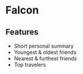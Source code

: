 # Falcon
## Features
- Short personal summary
- Youngest & oldest friends
- Nearest & furthest friends
- Top travelers